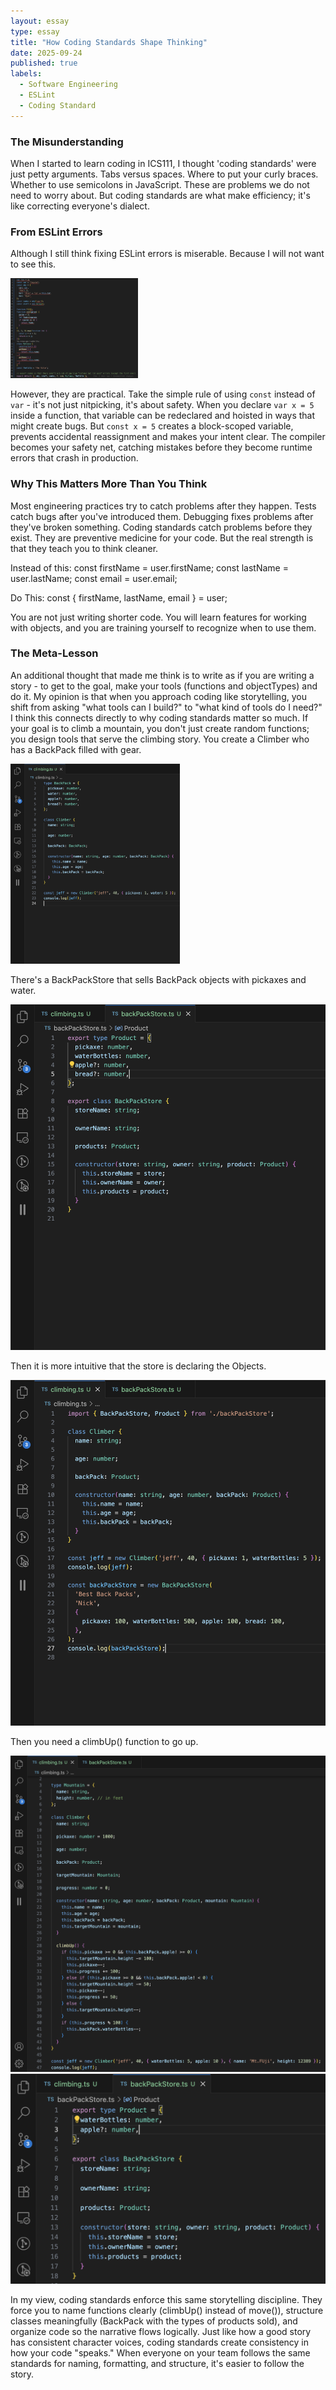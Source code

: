 ```yaml
---
layout: essay
type: essay
title: "How Coding Standards Shape Thinking"
date: 2025-09-24
published: true
labels:
  - Software Engineering
  - ESLint
  - Coding Standard
---
```


### The Misunderstanding
When I started to learn coding in ICS111, I thought 'coding standards' were just petty arguments. Tabs versus spaces. Where to put your curly braces. Whether to use semicolons in JavaScript. These are problems we do not need to worry about.
But coding standards are what make efficiency; it's like correcting everyone's dialect.

### From ESLint Errors
Although I still think fixing ESLint errors is miserable.
Because I will not want to see this.

<img class="img-fluid" src="../img/codingStandard/BadTypeScript.png" style="height: 10rem;">

However, they are practical. Take the simple rule of using `const` instead of `var` - it's not just nitpicking, it's about safety. When you declare `var x = 5` inside a function, that variable can be redeclared and hoisted in ways that might create bugs. But `const x = 5` creates a block-scoped variable, prevents accidental reassignment and makes your intent clear. The compiler becomes your safety net, catching mistakes before they become runtime errors that crash in production. 

### Why This Matters More Than You Think
Most engineering practices try to catch problems after they happen. Tests catch bugs after you've introduced them. Debugging fixes problems after they've broken something.
Coding standards catch problems before they exist. They are preventive medicine for your code.
But the real strength is that they teach you to think cleaner.

Instead of this:
const firstName = user.firstName;
const lastName = user.lastName;
const email = user.email;

Do This:
const { firstName, lastName, email } = user;

You are not just writing shorter code. You will learn features for working with objects, and you are training yourself to recognize when to use them.

### The Meta-Lesson
An additional thought that made me think is to write as if you are writing a story - to get to the goal, make your tools (functions and objectTypes) and do it.
My opinion is that when you approach coding like storytelling, you shift from asking "what tools can I build?" to "what kind of tools do I need?" I think this connects directly to why coding standards matter so much. If your goal is to climb a mountain, you don't just create random functions; you design tools that serve the climbing story. You create a Climber who has a BackPack filled with gear.

<img class="img-fluid" src="../img/codingStandard/climber.png" style="height: 20rem;">

There's a BackPackStore that sells BackPack objects with pickaxes and water. 

<img class="img-fluid" src="../img/codingStandard/Store.png" style="eight: 40%;">

Then it is more intuitive that the store is declaring the Objects.

<img class="img-fluid" src="../img/codingStandard/newClimbing.png" style="height: 60%;">

Then you need a climbUp() function to go up.

<img class="img-fluid" src="../img/codingStandard/final.png" style="height: 60%;">
<img class="img-fluid" src="../img/codingStandard/finalStore.png" style="height: 60%;">

In my view, coding standards enforce this same storytelling discipline. They force you to name functions clearly (climbUp() instead of move()), structure classes meaningfully (BackPack with the types of products sold), and organize code so the narrative flows logically. Just like how a good story has consistent character voices, coding standards create consistency in how your code "speaks." When everyone on your team follows the same standards for naming, formatting, and structure, it's easier to follow the story.